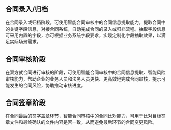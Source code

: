 ## 合同录入/归档

在合同录入或归档阶段，可使用智能合同审核中的合同信息提取能力，提取合同中的关键字段信息，对接合同系统，自动完成合同的录入或归档流程。抽取字段信息可采用内置的字段，亦可根据业务系统字段要求，实现定制化字段抽取效果，以满足实际场景需求。

## 合同审核阶段    

在双方就合同进行审核的阶段，可使用智能合同审核中的合同信息提取、智能风险审核能力，帮助企业的业务人员和法务人员更快、更高效地完成合同审核，提示可能发生的合同风险，协助推动审核进度。

## 合同签章阶段 

在合同最后的签字盖章环节，智能合同审核中的合同比对能力，可用于比对目标签章文件和最终确认的文件内容是否一致，从而避免最后环节的合同变更风险。

